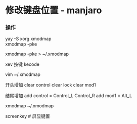 # 修改键盘位置 - manjaro

###  操作
yay -S xorg
xmodmap  
xmodmap -pke

xmodmap -pke > ~/.xmodmap

xev 按键 kecode

vim ~/.xmodmap 

开头增加
clear control
clear lock
clear mod1

结尾增加
add control = Control_L Control_R
add mod1 = Alt_L

xmodmap ~/.xmodmap

screenkey # 屏显键置







